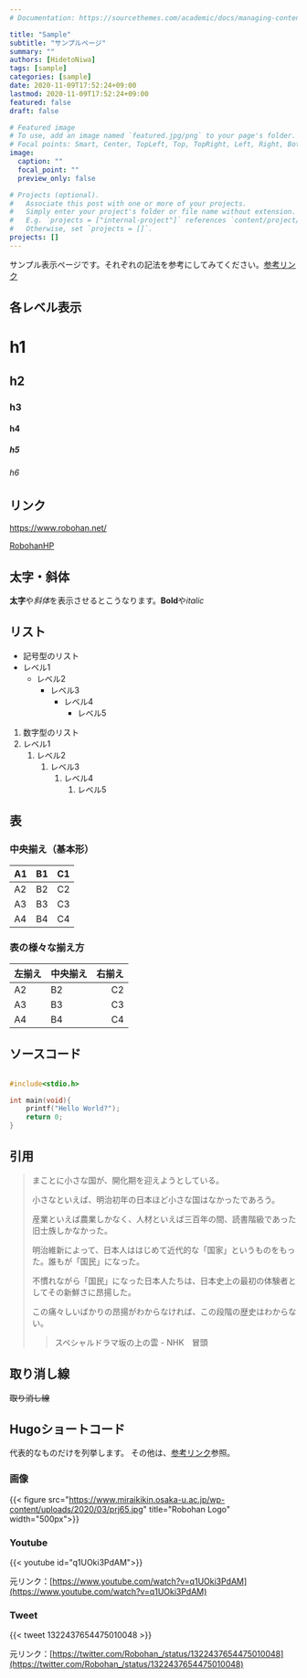 ```yaml
---
# Documentation: https://sourcethemes.com/academic/docs/managing-content/

title: "Sample"
subtitle: "サンプルページ"
summary: ""
authors: [HidetoNiwa]
tags: [sample]
categories: [sample]
date: 2020-11-09T17:52:24+09:00
lastmod: 2020-11-09T17:52:24+09:00
featured: false
draft: false

# Featured image
# To use, add an image named `featured.jpg/png` to your page's folder.
# Focal points: Smart, Center, TopLeft, Top, TopRight, Left, Right, BottomLeft, Bottom, BottomRight.
image:
  caption: ""
  focal_point: ""
  preview_only: false

# Projects (optional).
#   Associate this post with one or more of your projects.
#   Simply enter your project's folder or file name without extension.
#   E.g. `projects = ["internal-project"]` references `content/project/deep-learning/index.md`.
#   Otherwise, set `projects = []`.
projects: []
---
```


サンプル表示ページです。それぞれの記法を参考にしてみてください。[参考リンク](https://qiita.com/Minalinsky_1911/items/b684cfabe0f2fde0c67b)

## 各レベル表示

# h1

## h2

### h3

#### h4

##### h5

###### h6

## リンク

https://www.robohan.net/

[RobohanHP](https://www.robohan.net/)

## 太字・斜体

**太字**や*斜体*を表示させるとこうなります。**Bold**や*italic*

## リスト

- 記号型のリスト
- レベル1
  - レベル2
    - レベル3
      - レベル4
        - レベル5

1. 数字型のリスト
2. レベル1
   1. レベル2
      1. レベル3
         1. レベル4
            1. レベル5

## 表

### 中央揃え（基本形）

| A1  | B1  | C1  |
| --- | --- | --- |
| A2  | B2  | C2  |
| A3  | B3  | C3  |
| A4  | B4  | C4  |

### 表の様々な揃え方

| 左揃え | 中央揃え | 右揃え |
| :----- | -------- | -----: |
| A2     | B2       |     C2 |
| A3     | B3       |     C3 |
| A4     | B4       |     C4 |

## ソースコード

``` C

#include<stdio.h>

int main(void){
    printf("Hello World?");
    return 0;
}

```

## 引用

> まことに小さな国が、開化期を迎えようとしている。
> 
> 小さなといえば、明治初年の日本ほど小さな国はなかったであろう。
> 
> 産業といえば農業しかなく、人材といえば三百年の間、読書階級であった旧士族しかなかった。
> 
> 明治維新によって、日本人ははじめて近代的な「国家」というものをもった。誰もが「国民」になった。
> 
> 不慣れながら「国民」になった日本人たちは、日本史上の最初の体験者としてその新鮮さに昂揚した。
> 
> この痛々しいばかりの昂揚がわからなければ、この段階の歴史はわからない。
> >スペシャルドラマ坂の上の雲 - NHK　冒頭

## 取り消し線

~~取り消し線~~

## Hugoショートコード

代表的なものだけを列挙します。
その他は、[参考リンク](https://gohugo.io/content-management/shortcodes/)参照。

### 画像

{{< figure src="https://www.miraikikin.osaka-u.ac.jp/wp-content/uploads/2020/03/prj65.jpg" title="Robohan Logo" width="500px">}}

### Youtube

{{< youtube id="q1UOki3PdAM">}}

元リンク：[https://www.youtube.com/watch?v=q1UOki3PdAM](https://www.youtube.com/watch?v=q1UOki3PdAM)

### Tweet

{{< tweet 1322437654475010048 >}}

元リンク：[https://twitter.com/Robohan_/status/1322437654475010048](https://twitter.com/Robohan_/status/1322437654475010048)
